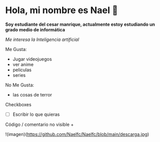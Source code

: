 # Hola, mi nombre es Nael 👋
**Soy estudiante del cesar manrique, actualmente estoy estudiando un grado medio de informática**

*Me interesa la Inteligencia artificial* 

Me Gusta:
- Jugar videojuegos
- ver anime
- peliculas 
- series
  
No Me Gusta:
- las cosas de terror


Checkboxes
- [ ] Escribir lo que quieras

<!--Hola--> Código / comentario no visible +

!(imagen)(https://github.com/Naelfc/Naelfc/blob/main/descarga.jpg) 
